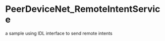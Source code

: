PeerDeviceNet_RemoteIntentService
=================================

a sample using IDL interface to send remote intents